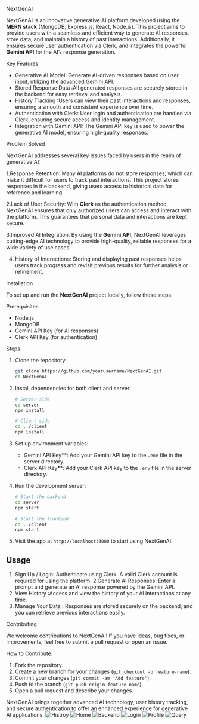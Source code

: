 NextGenAI

NextGenAI is an innovative generative AI platform developed using the **MERN stack** (MongoDB, Express.js, React, Node.js). This project aims to provide users with a seamless and efficient way to generate AI responses, store data, and maintain a history of past interactions. Additionally, it ensures secure user authentication via Clerk, and integrates the powerful **Gemini API** for the AI’s response generation.

Key Features

- Generative AI Model: Generate AI-driven responses based on user input, utilizing the advanced Gemini API.
- Stored Response Data :All generated responses are securely stored in the backend for easy retrieval and analysis.
- History Tracking :Users can view their past interactions and responses, ensuring a smooth and consistent experience over time.
- Authentication with Clerk: User login and authentication are handled via Clerk, ensuring secure access and identity management.
- Integration with Gemini API: The Gemini API key is used to power the generative AI model, ensuring high-quality responses.

Problem Solved

NextGenAI addresses several key issues faced by users in the realm of generative AI:

1.Response Retention: Many AI platforms do not store responses, which can make it difficult for users to track past interactions. This project stores responses in the backend, giving users access to historical data for reference and learning.

2.Lack of User Security: With **Clerk** as the authentication method, NextGenAI ensures that only authorized users can access and interact with the platform. This guarantees that personal data and interactions are kept secure.

3.Improved AI Integration: By using the **Gemini API**, NextGenAI leverages cutting-edge AI technology to provide high-quality, reliable responses for a wide variety of use cases.

4. History of Interactions: Storing and displaying past responses helps users track progress and revisit previous results for further analysis or refinement.

Installation

To set up and run the **NextGenAI** project locally, follow these steps:

Prerequisites
- Node.js
- MongoDB
- Gemini API Key (for AI responses)
- Clerk API Key (for authentication)

Steps

1. Clone the repository:

   ```bash
   git clone https://github.com/yourusername/NextGenAI.git
   cd NextGenAI
   ```

2. Install dependencies for both client and server:

   ```bash
   # Server-side
   cd server
   npm install

   # Client-side
   cd ../client
   npm install
   ```

3. Set up environment variables:
   - Gemini API Key**: Add your Gemini API key to the `.env` file in the server directory.
   - Clerk API Key**: Add your Clerk API key to the `.env` file in the server directory.

4. Run the development server:

   ```bash
   # Start the backend
   cd server
   npm start

   # Start the frontend
   cd ../client
   npm start
   ```

5. Visit the app at `http://localhost:3000` to start using NextGenAI.

## Usage

1. Sign Up / Login: Authenticate using Clerk .A valid Clerk account is required for using the platform.
2.Generate AI Responses: Enter a prompt and generate an AI response powered by the Gemini API.
3. View History :Access and view the history of your AI interactions at any time.
4. Manage Your Data : Responses are stored securely on the backend, and you can retrieve previous interactions easily.

Contributing

We welcome contributions to NextGenAI! If you have ideas, bug fixes, or improvements, feel free to submit a pull request or open an issue.

How to Contribute:
1. Fork the repository.
2. Create a new branch for your changes (`git checkout -b feature-name`).
3. Commit your changes (`git commit -am 'Add feature'`).
4. Push to the branch (`git push origin feature-name`).
5. Open a pull request and describe your changes.


NextGenAI brings together advanced AI technology, user history tracking, and secure authentication to offer an enhanced experience for generative AI applications.
![Histroy](https://github.com/user-attachments/assets/92fed8b9-a45c-4369-85f4-85d0bcdc260f)
![Home](https://github.com/user-attachments/assets/5b7462a7-2e1a-4821-ba81-e3caffa52441)
![Backend](https://github.com/user-attachments/assets/0ec2394a-4e92-4d29-b5aa-94a636232130)
![Login](https://github.com/user-attachments/assets/35beb09b-e476-48f7-9759-351145611e8f)
![Profile](https://github.com/user-attachments/assets/e8507b87-ae46-4472-a477-fa91a4a148ed)
![Query](https://github.com/user-attachments/assets/432f8f82-b548-4b75-b1b7-4908a58410bb)
